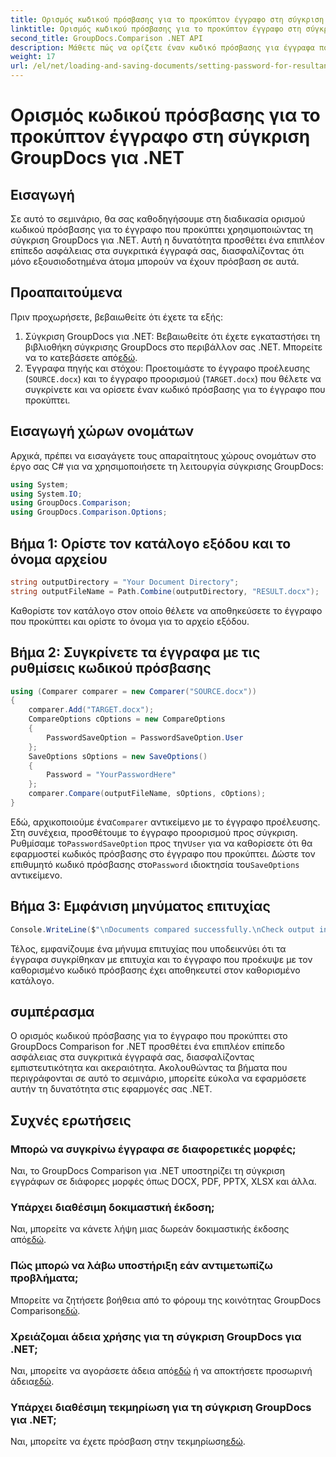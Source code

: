 ```yaml
---
title: Ορισμός κωδικού πρόσβασης για το προκύπτον έγγραφο στη σύγκριση GroupDocs για .NET
linktitle: Ορισμός κωδικού πρόσβασης για το προκύπτον έγγραφο στη σύγκριση GroupDocs για .NET
second_title: GroupDocs.Comparison .NET API
description: Μάθετε πώς να ορίζετε έναν κωδικό πρόσβασης για έγγραφα που προκύπτουν στο GroupDocs Comparison για .NET. Βελτιώστε την ασφάλεια και προστατέψτε τα συγκριτικά αρχεία σας.
weight: 17
url: /el/net/loading-and-saving-documents/setting-password-for-resultant-document/
---
```


# Ορισμός κωδικού πρόσβασης για το προκύπτον έγγραφο στη σύγκριση GroupDocs για .NET

## Εισαγωγή
Σε αυτό το σεμινάριο, θα σας καθοδηγήσουμε στη διαδικασία ορισμού κωδικού πρόσβασης για το έγγραφο που προκύπτει χρησιμοποιώντας τη σύγκριση GroupDocs για .NET. Αυτή η δυνατότητα προσθέτει ένα επιπλέον επίπεδο ασφάλειας στα συγκριτικά έγγραφά σας, διασφαλίζοντας ότι μόνο εξουσιοδοτημένα άτομα μπορούν να έχουν πρόσβαση σε αυτά.
## Προαπαιτούμενα
Πριν προχωρήσετε, βεβαιωθείτε ότι έχετε τα εξής:
1.  Σύγκριση GroupDocs για .NET: Βεβαιωθείτε ότι έχετε εγκαταστήσει τη βιβλιοθήκη σύγκρισης GroupDocs στο περιβάλλον σας .NET. Μπορείτε να το κατεβάσετε από[εδώ](https://releases.groupdocs.com/comparison/net/).
2. Έγγραφα πηγής και στόχου: Προετοιμάστε το έγγραφο προέλευσης (`SOURCE.docx`) και το έγγραφο προορισμού (`TARGET.docx`) που θέλετε να συγκρίνετε και να ορίσετε έναν κωδικό πρόσβασης για το έγγραφο που προκύπτει.

## Εισαγωγή χώρων ονομάτων
Αρχικά, πρέπει να εισαγάγετε τους απαραίτητους χώρους ονομάτων στο έργο σας C# για να χρησιμοποιήσετε τη λειτουργία σύγκρισης GroupDocs:
```csharp
using System;
using System.IO;
using GroupDocs.Comparison;
using GroupDocs.Comparison.Options;
```
## Βήμα 1: Ορίστε τον κατάλογο εξόδου και το όνομα αρχείου
```csharp
string outputDirectory = "Your Document Directory";
string outputFileName = Path.Combine(outputDirectory, "RESULT.docx");
```
Καθορίστε τον κατάλογο στον οποίο θέλετε να αποθηκεύσετε το έγγραφο που προκύπτει και ορίστε το όνομα για το αρχείο εξόδου.
## Βήμα 2: Συγκρίνετε τα έγγραφα με τις ρυθμίσεις κωδικού πρόσβασης
```csharp
using (Comparer comparer = new Comparer("SOURCE.docx"))
{
    comparer.Add("TARGET.docx");
    CompareOptions cOptions = new CompareOptions
    {
        PasswordSaveOption = PasswordSaveOption.User
    };
    SaveOptions sOptions = new SaveOptions()
    {
        Password = "YourPasswordHere"
    };
    comparer.Compare(outputFileName, sOptions, cOptions);
}
```
 Εδώ, αρχικοποιούμε ένα`Comparer` αντικείμενο με το έγγραφο προέλευσης. Στη συνέχεια, προσθέτουμε το έγγραφο προορισμού προς σύγκριση. Ρυθμίσαμε το`PasswordSaveOption` προς την`User` για να καθορίσετε ότι θα εφαρμοστεί κωδικός πρόσβασης στο έγγραφο που προκύπτει. Δώστε τον επιθυμητό κωδικό πρόσβασης στο`Password` ιδιοκτησία του`SaveOptions` αντικείμενο.
## Βήμα 3: Εμφάνιση μηνύματος επιτυχίας
```csharp
Console.WriteLine($"\nDocuments compared successfully.\nCheck output in {outputDirectory}.");
```
Τέλος, εμφανίζουμε ένα μήνυμα επιτυχίας που υποδεικνύει ότι τα έγγραφα συγκρίθηκαν με επιτυχία και το έγγραφο που προέκυψε με τον καθορισμένο κωδικό πρόσβασης έχει αποθηκευτεί στον καθορισμένο κατάλογο.

## συμπέρασμα
Ο ορισμός κωδικού πρόσβασης για το έγγραφο που προκύπτει στο GroupDocs Comparison for .NET προσθέτει ένα επιπλέον επίπεδο ασφάλειας στα συγκριτικά έγγραφά σας, διασφαλίζοντας εμπιστευτικότητα και ακεραιότητα. Ακολουθώντας τα βήματα που περιγράφονται σε αυτό το σεμινάριο, μπορείτε εύκολα να εφαρμόσετε αυτήν τη δυνατότητα στις εφαρμογές σας .NET.
## Συχνές ερωτήσεις
### Μπορώ να συγκρίνω έγγραφα σε διαφορετικές μορφές;
Ναι, το GroupDocs Comparison για .NET υποστηρίζει τη σύγκριση εγγράφων σε διάφορες μορφές όπως DOCX, PDF, PPTX, XLSX και άλλα.
### Υπάρχει διαθέσιμη δοκιμαστική έκδοση;
 Ναι, μπορείτε να κάνετε λήψη μιας δωρεάν δοκιμαστικής έκδοσης από[εδώ](https://releases.groupdocs.com/).
### Πώς μπορώ να λάβω υποστήριξη εάν αντιμετωπίζω προβλήματα;
 Μπορείτε να ζητήσετε βοήθεια από το φόρουμ της κοινότητας GroupDocs Comparison[εδώ](https://forum.groupdocs.com/c/comparison/12).
### Χρειάζομαι άδεια χρήσης για τη σύγκριση GroupDocs για .NET;
 Ναι, μπορείτε να αγοράσετε άδεια από[εδώ](https://purchase.groupdocs.com/buy) ή να αποκτήσετε προσωρινή άδεια[εδώ](https://purchase.groupdocs.com/temporary-license/).
### Υπάρχει διαθέσιμη τεκμηρίωση για τη σύγκριση GroupDocs για .NET;
 Ναι, μπορείτε να έχετε πρόσβαση στην τεκμηρίωση[εδώ](https://tutorials.groupdocs.com/comparison/net/).